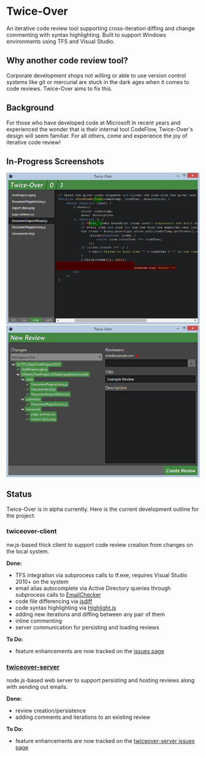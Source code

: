 # Twice-Over
An iterative code review tool supporting cross-iteration diffing and change commenting with syntax highlighting. Built to support Windows environments using TFS and Visual Studio.

## Why another code review tool?
Corporate development shops not willing or able to use version control systems like git or mercurial are stuck in the dark ages when it comes to code reviews. Twice-Over aims to fix this.

## Background
For those who have developed code at Microsoft in recent years and experienced the wonder that is their internal tool CodeFlow, Twice-Over's design will seem familiar. For all others, come and experience the joy of iterative code review!

## In-Progress Screenshots

![Review Main Area](media/review-main.png)
![New Review](media/new-review.png)

## Status

Twice-Over is in alpha currently. Here is the current development outline for the project:
### twiceover-client
nw.js-based thick client to support code review creation from changes on the local system.

**Done:**
- TFS integration via subprocess calls to tf.exe, requires Visual Studio 2010+ on the system
- email alias autocomplete via Active Directory queries through subprocess calls to  [EmailChecker](https://github.com/Coldarn/twiceover-emailchecker)
- code file differencing via [jsdiff](https://github.com/kpdecker/jsdiff)
- code syntax highlighting via [Highlight.js](https://github.com/isagalaev/highlight.js)
- adding new iterations and diffing between any pair of them
- inline commenting
- server communication for persisting and loading reviews

**To Do:**
- feature enhancements are now tracked on the [issues page](/../../issues)

### [twiceover-server](https://github.com/Coldarn/twiceover-server)
node.js-based web server to support persisting and hosting reviews along with sending out emails.

**Done:**
- review creation/persistence
- adding comments and iterations to an existing review

**To Do:**
- feature enhancements are now tracked on the [twiceover-server issues page](https://github.com/Coldarn/twiceover-server/issues)
